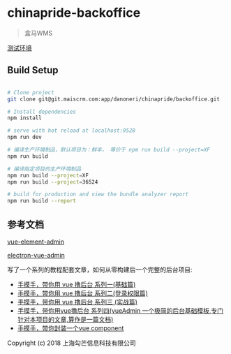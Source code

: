 # chinapride-backoffice

> 盒马WMS

[测试环境](http://chinapride.ngrok.gomoretech.com/chinapride-admin/)

## Build Setup

``` bash

# Clone project
git clone git@git.maiscrm.com:app/danoneri/chinapride/backoffice.git

# Install dependencies
npm install

# serve with hot reload at localhost:9528
npm run dev

# 编译生产环境制品，默认项目为：鲜丰， 等价于 npm run build --project=XF
npm run build

# 编译指定项目的生产环境制品
npm run build --project=XF
npm run build --project=36524

# build for production and view the bundle analyzer report
npm run build --report
```

## 参考文档 
 [vue-element-admin](https://github.com/PanJiaChen/vue-element-admin)

 [electron-vue-admin](https://github.com/PanJiaChen/electron-vue-admin)

写了一个系列的教程配套文章，如何从零构建后一个完整的后台项目:
 - [手摸手，带你用 vue 撸后台 系列一(基础篇)](https://juejin.im/post/59097cd7a22b9d0065fb61d2)
 - [手摸手，带你用 vue 撸后台 系列二(登录权限篇)](https://juejin.im/post/591aa14f570c35006961acac)
 - [手摸手，带你用 vue 撸后台 系列三 (实战篇)](https://juejin.im/post/593121aa0ce4630057f70d35)
 - [手摸手，带你用vue撸后台 系列四(vueAdmin 一个极简的后台基础模板,专门针对本项目的文章,算作是一篇文档)](https://juejin.im/post/595b4d776fb9a06bbe7dba56)
 - [手摸手，带你封装一个vue component](https://segmentfault.com/a/1190000009090836)

Copyright (c) 2018 上海勾芒信息科技有限公司



